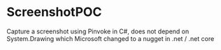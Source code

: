 # ScreenshotPOC
Capture a screenshot using Pinvoke in C#, does not depend on System.Drawing which Microsoft changed to a nugget in .net / .net core
